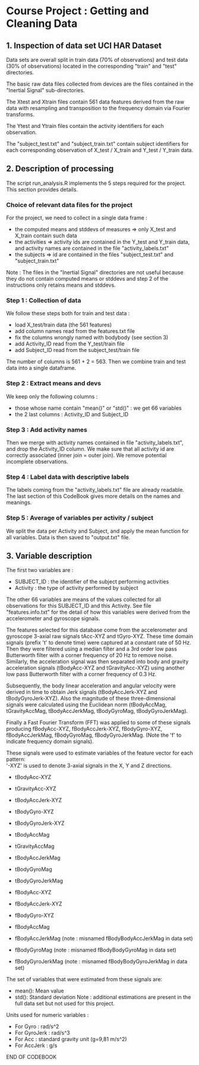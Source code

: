 # Course Project : Getting and Cleaning Data

## 1. Inspection of data set UCI HAR Dataset
Data sets are overall split in train data (70% of observations) and test data (30% of observations) located in the corresponding "train" and "test" directories.

The basic raw data files collected from devices are the files contained in the "Inertial Signal" sub-directories.

The Xtest and Xtrain files contain 561 data features derived from the raw data with resampling and transposition to the frequency domain via Fourier transforms.

The Ytest and Ytrain files contain the activity identifiers for each observation.

The "subject_test.txt" and "subject_train.txt" contain subject identifiers for each corresponding observation of X_test / X_train and Y_test / Y_train data.

## 2. Description of processing
The script run_analysis.R implements the 5 steps required for the project. This section provides details.

### Choice of relevant data files for the project
For the project, we need to collect in a single data frame :
* the computed means and stddevs of measures => only X_test and X_train contain such data
* the activities => activity ids are contained in the Y_test and Y_train data, and activity names are contained in the file "activity_labels.txt" 
* the subjects => id are contained in the files "subject_test.txt" and "subject_train.txt"

Note : The files in the "Inertial Signal" directories are not useful because they do not contain computed means or stddevs and step 2 of the instructions only retains means and stddevs.

### Step 1 : Collection of data

We follow these steps both for train and test data :
* load X_test/train data (the 561 features)
* add column names read from the features.txt file
* fix the columns wrongly named with bodybody (see section 3)
* add Activity_ID read from the Y_test/train file
* add Subject_ID read from the subject_test/train file

The number of columns is 561 + 2 = 563.
Then we combine train and test data into a single dataframe.

### Step 2 : Extract means and devs
We keep only the following columns :
* those whose name contain "mean()" or "std()" : we get 66 variables
* the 2 last columns : Activity_ID and Subject_ID

### Step 3 : Add activity names
Then we merge with activity names contained in file "activity_labels.txt", and drop the Activity_ID column.
We make sure that all activity id are correctly associated (inner join = outer join).
We remove potential incomplete observations.

### Step 4 : Label data with descriptive labels
The labels coming from the "activity_labels.txt" file are already readable. 
The last section of this CodeBook gives more details on the names and meanings.

### Step 5 : Average of variables per activity / subject
We split the data per Activity and Subject, and apply the mean function for all variables.
Data is then saved to "output.txt" file.

## 3. Variable description
The first two variables are :
* SUBJECT_ID : the identifier of the subject performing activities
* Activity : the type of activity performed by subject

The other 66 variables are means of the values collected for all observations for this SUBJECT_ID and this Activity.
See file "features.info.txt" for the detail of how this variables were derived from the accelerometer and gyroscope signals.

The features selected for this database come from the accelerometer and gyroscope 3-axial raw signals tAcc-XYZ and tGyro-XYZ. These time domain signals (prefix 't' to denote time) were captured at a constant rate of 50 Hz. Then they were filtered using a median filter and a 3rd order low pass Butterworth filter with a corner frequency of 20 Hz to remove noise. Similarly, the acceleration signal was then separated into body and gravity acceleration signals (tBodyAcc-XYZ and tGravityAcc-XYZ) using another low pass Butterworth filter with a corner frequency of 0.3 Hz. 

Subsequently, the body linear acceleration and angular velocity were derived in time to obtain Jerk signals (tBodyAccJerk-XYZ and tBodyGyroJerk-XYZ). Also the magnitude of these three-dimensional signals were calculated using the Euclidean norm (tBodyAccMag, tGravityAccMag, tBodyAccJerkMag, tBodyGyroMag, tBodyGyroJerkMag). 

Finally a Fast Fourier Transform (FFT) was applied to some of these signals producing fBodyAcc-XYZ, fBodyAccJerk-XYZ, fBodyGyro-XYZ, fBodyAccJerkMag, fBodyGyroMag, fBodyGyroJerkMag. (Note the 'f' to indicate frequency domain signals). 

These signals were used to estimate variables of the feature vector for each pattern:  
'-XYZ' is used to denote 3-axial signals in the X, Y and Z directions.

* tBodyAcc-XYZ
* tGravityAcc-XYZ
* tBodyAccJerk-XYZ
* tBodyGyro-XYZ
* tBodyGyroJerk-XYZ
* tBodyAccMag
* tGravityAccMag
* tBodyAccJerkMag
* tBodyGyroMag
* tBodyGyroJerkMag

* fBodyAcc-XYZ
* fBodyAccJerk-XYZ
* fBodyGyro-XYZ
* fBodyAccMag
* fBodyAccJerkMag (note : misnamed fBodyBodyAccJerkMag in data set)
* fBodyGyroMag (note : misnamed fBodyBodyGyroMag in data set)
* fBodyGyroJerkMag (note : misnamed fBodyBodyGyroJerkMag in data set)

The set of variables that were estimated from these signals are: 
* mean(): Mean value
* std(): Standard deviation
Note : additional estimations are present in the full data set but not used for this project.

Units used for numeric variables :
* For Gyro : rad/s^2
* For GyroJerk : rad/s^3
* For Acc : standard gravity unit (g=9,81 m/s^2)
* For AccJerk : g/s

END OF CODEBOOK
